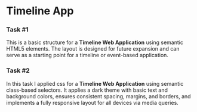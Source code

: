 # Timeline App

### Task #1
This is a basic structure for a **Timeline Web Application** using semantic HTML5 elements. The layout is designed for future expansion and can serve as a starting point for a timeline or event-based application.

### Task #2 
In this task I applied css for a **Timeline Web Application** using semantic class-based selectors. It applies a dark theme with basic text and background colors, ensures consistent spacing, margins, and borders, and implements a fully responsive layout for all devices via media queries.

